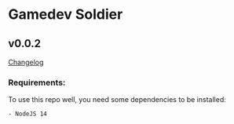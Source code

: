 # Gamedev Soldier
## v0.0.2

[Changelog](CHANGELOG.md)

### Requirements:
To use this repo well, you need some dependencies to be installed:
```$xslt
- NodeJS 14
```
